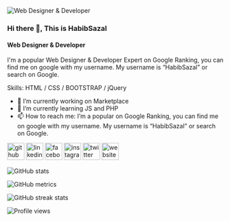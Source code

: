 
![Web Designer & Developer](https://farm66.staticflickr.com/65535/coverphoto/198054761@N04_h.jpg)
### Hi there 👋, This is HabibSazal
#### Web Designer & Developer

I'm a popular Web Designer & Developer Expert on Google Ranking, you can find me on google with my username. My username is “HabibSazal” or search on Google.

Skills: HTML / CSS / BOOTSTRAP / jQuery

- 🔭 I’m currently working on Marketplace 
- 🌱 I’m currently learning JS and PHP 
- 📫 How to reach me: I’m a popular on Google Ranking, you can find me on google with my username. My username is “HabibSazal” or search on Google. 


[<img src='https://cdn.jsdelivr.net/npm/simple-icons@3.0.1/icons/github.svg' alt='github' height='40'>](https://github.com/habibsazal)  [<img src='https://cdn.jsdelivr.net/npm/simple-icons@3.0.1/icons/linkedin.svg' alt='linkedin' height='40'>](https://www.linkedin.com/in/habibsazal/)  [<img src='https://cdn.jsdelivr.net/npm/simple-icons@3.0.1/icons/facebook.svg' alt='facebook' height='40'>](https://www.facebook.com/habibsazal247)  [<img src='https://cdn.jsdelivr.net/npm/simple-icons@3.0.1/icons/instagram.svg' alt='instagram' height='40'>](https://www.instagram.com/habibsazal/)  [<img src='https://cdn.jsdelivr.net/npm/simple-icons@3.0.1/icons/twitter.svg' alt='twitter' height='40'>](https://twitter.com/habibsazal)  [<img src='https://cdn.jsdelivr.net/npm/simple-icons@3.0.1/icons/icloud.svg' alt='website' height='40'>](https://habibsazal.blogspot.com)  

![GitHub stats](https://github-readme-stats.vercel.app/api?username=habibsazal&show_icons=true)  

![GitHub metrics](https://metrics.lecoq.io/habibsazal)  

![GitHub streak stats](https://streak-stats.demolab.com/?user=habibsazal)  

![Profile views](https://gpvc.arturio.dev/habibsazal)  
